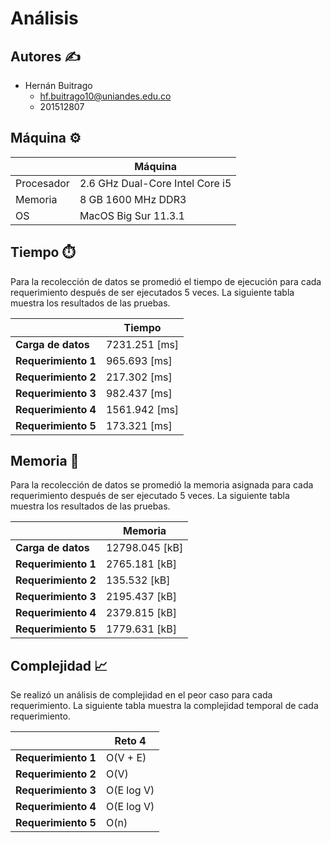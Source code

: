 # Análisis

## Autores :writing_hand:
* Hernán Buitrago
  * hf.buitrago10@uniandes.edu.co
  * 201512807

## Máquina :gear:

| | Máquina |
| --- | --- |
| Procesador | 2.6 GHz Dual-Core Intel Core i5 |
| Memoria | 8 GB 1600 MHz DDR3 |
| OS | MacOS Big Sur 11.3.1 |

## Tiempo :stopwatch:
Para la recolección de datos se promedió el tiempo de ejecución para cada requerimiento después de ser ejecutados 5 veces. La siguiente tabla muestra los resultados de las pruebas.

|  | Tiempo |
| --- | --- |
| __Carga de datos__ | 7231.251 [ms] |
| __Requerimiento 1__ | 965.693 [ms] |
| __Requerimiento 2__ | 217.302 [ms] |
| __Requerimiento 3__ | 982.437 [ms] |
| __Requerimiento 4__ | 1561.942 [ms] |
| __Requerimiento 5__ | 173.321 [ms] |

## Memoria :file_folder:
Para la recolección de datos se promedió la memoria asignada para cada requerimiento después de ser ejecutado 5 veces. La siguiente tabla muestra los resultados de las pruebas.

|  | Memoria |
| --- | --- |
| __Carga de datos__ | 12798.045 [kB] |
| __Requerimiento 1__ | 2765.181 [kB] |
| __Requerimiento 2__ | 135.532 [kB] |
| __Requerimiento 3__ | 2195.437 [kB] |
| __Requerimiento 4__ | 2379.815 [kB] |
| __Requerimiento 5__ | 1779.631 [kB] |

## Complejidad :chart_with_upwards_trend:
Se realizó un análisis de complejidad en el peor caso para cada requerimiento. La siguiente tabla muestra la complejidad temporal de cada requerimiento.

|  | Reto 4 |
| --- | --- |
| __Requerimiento 1__ | O(V + E) |
| __Requerimiento 2__ | O(V) |
| __Requerimiento 3__ | O(E log V) |
| __Requerimiento 4__ | O(E log V) |
| __Requerimiento 5__ | O(n) |
